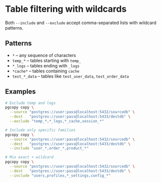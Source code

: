 # Table filtering with wildcards

Both `--include` and `--exclude` accept comma-separated lists with wildcard patterns.

## Patterns

- `*` – any sequence of characters
- `temp_*` – tables starting with `temp_`
- `*_logs` – tables ending with `_logs`
- `*cache*` – tables containing `cache`
- `test_*_data` – tables like `test_user_data`, `test_order_data`

## Examples

```bash
# Exclude temp and logs
pgcopy copy \
  --source "postgres://user:pass@localhost:5432/sourcedb" \
  --dest   "postgres://user:pass@localhost:5433/destdb" \
  --exclude "temp_*,*_logs,*_cache,session_*"

# Include only specific families
pgcopy copy \
  --source "postgres://user:pass@localhost:5432/sourcedb" \
  --dest   "postgres://user:pass@localhost:5433/destdb" \
  --include "user_*,order_*,product_*"

# Mix exact + wildcard
pgcopy copy \
  --source "postgres://user:pass@localhost:5432/sourcedb" \
  --dest   "postgres://user:pass@localhost:5433/destdb" \
  --include "users,profiles,*_settings,config_*"
```
